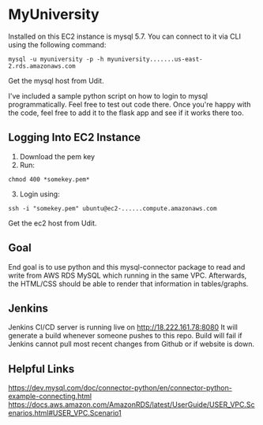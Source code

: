 # MyUniversity

Installed on this EC2 instance is mysql 5.7. You can connect to it via CLI using the following command:
```
mysql -u myuniversity -p -h myuniversity.......us-east-2.rds.amazonaws.com
```
Get the mysql host from Udit.

I've included a sample python script on how to login to mysql programmatically. 
Feel free to test out code there. Once you're happy with the code, feel free to 
add it to the flask app and see if it works there too. 

## Logging Into EC2 Instance
1. Download the pem key
2. Run: 
```
chmod 400 *somekey.pem*
```
3. Login using:
```
ssh -i "somekey.pem" ubuntu@ec2-......compute.amazonaws.com
```
Get the ec2 host from Udit.

## Goal

End goal is to use python and this mysql-connector package to read and write from 
AWS RDS MySQL which running in the same VPC. Afterwards, the HTML/CSS should be able
to render that information in tables/graphs. 

## Jenkins

Jenkins CI/CD server is running live on http://18.222.161.78:8080 
It will generate a build whenever someone pushes to this repo. Build will fail if Jenkins cannot pull most recent changes from Github or if website is down. 

## Helpful Links
https://dev.mysql.com/doc/connector-python/en/connector-python-example-connecting.html
https://docs.aws.amazon.com/AmazonRDS/latest/UserGuide/USER_VPC.Scenarios.html#USER_VPC.Scenario1

